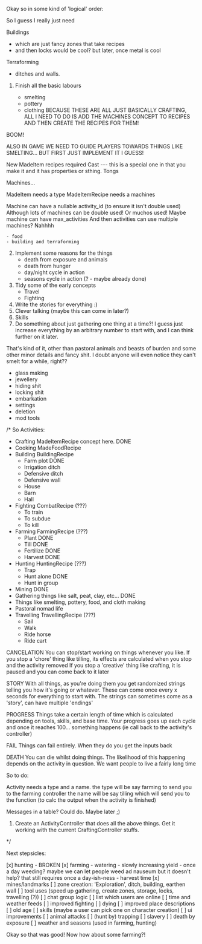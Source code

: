 Okay so in some kind of 'logical' order:

So I guess I really just need

Buildings
 - which are just fancy zones that take recipes
 - and then locks would be cool? but later, once metal is cool

Terraforming
 - ditches and walls.

1. Finish all the basic labours

    - smelting
    - pottery
    - clothing
BECAUSE THESE ARE ALL JUST BASICALLY CRAFTING, 
ALL I NEED TO DO IS ADD THE MACHINES CONCEPT TO RECIPES
AND THEN CREATE THE RECIPES FOR THEM!

BOOM!

ALSO IN GAME WE NEED TO GUIDE PLAYERS TOWARDS THINGS LIKE SMELTING... BUT FIRST JUST IMPLEMENT IT I GUESS!

New MadeItem recipes required
Cast --- this is a special one in that you make it and it has properties or sthing.
Tongs

Machines...

MadeItem needs a type
MadeItemRecipe needs a machines

Machine can have a nullable activity_id (to ensure it isn't double used)
Although lots of machines can be double used! Or muchos used!
Maybe machine can have max_activities
And then activities can use multiple machines? Nahhhh

    - food
    - building and terraforming
2. Implement some reasons for the things
    - death from exposure and animals
    - death from hunger
    - day/night cycle in action
    - seasons cycle in action (? - maybe already done)
3. Tidy some of the early concepts 
    - Travel
    - Fighting
4. Write the stories for everything :)
5. Clever talking (maybe this can come in later?)
6. Skills
7. Do something about just gathering one thing at a time?! I guess just increase everything by an arbitrary number to start with, and I can think further on it later. 

That's kind of it, other than pastoral animals and beasts of burden and some other minor details and fancy shit. I doubt anyone will even notice they can't smelt for a while, right??
 - glass making
 - jewellery
 - hiding shit
 - locking shit
 - embarkation 
 - settings
 - deletion
 - mod tools


/*
So Activities:

 - Crafting
    MadeItemRecipe concept here. DONE
 - Cooking
    MadeFoodRecipe
 - Building
    BuildingRecipe
    - Farm plot DONE
    - Irrigation ditch
    - Defensive ditch
    - Defensive wall
    - House
    - Barn
    - Hall
 - Fighting
    CombatRecipe (???)
    - To train
    - To subdue
    - To kill
 - Farming
    FarmingRecipe (???)
    - Plant DONE
    - Till DONE
    - Fertilize DONE
    - Harvest DONE
 - Hunting
    HuntingRecipe (???)
    - Trap
    - Hunt alone DONE
    - Hunt in group
 - Mining DONE
 - Gathering things like salt, peat, clay, etc... DONE
 - Things like smelting, pottery, food, and cloth making
 - Pastoral nomad life
 - Travelling
    TravellingRecipe (???)
    - Sail
    - Walk
    - Ride horse
    - Ride cart

CANCELATION
You can stop/start working on things whenever you like.
If you stop a 'chore' thing like tilling, its effects are calculated when you stop and the activity removed
If you stop a 'creative' thing like crafting, it is paused and you can come back to it later

STORY
With all things, as you're doing them you get randomized strings telling you how it's going or whatever.
These can come once every x seconds for everything to start with.
The strings can sometimes come as a 'story', can have multiple 'endings'

PROGRESS
Things take a certain length of time which is calculated depending on tools, skills, and base time.
Your progress goes up each cycle and once it reaches 100... something happens (ie call back to the activity's controller)

FAIL
Things can fail entirely. When they do you get the inputs back

DEATH
You can die whilst doing things. The likelihood of this happening depends on the activity in question. 
We want people to live a fairly long time

So to do:

Activity needs a type and a name.
 the type will be say farming to send you to the farming controller
 the name will be say tilling which will send you to the function (to calc the output when the activity is finished)

Messages in a table? Could do. Maybe later ;)

1. Create an ActivityController that does all the above things. Get it working with the current CraftingController stuffs.

*/


Next stepsicles:

 [x] hunting - BROKEN
 [x] farming
    - watering
    - slowly increasing yield
    - once a day weeding? maybe we can let people weed ad nauseum but it doesn't help? that still requires once a day-ish-ness
    - harvest time
 [x] mines/landmarks
 [ ] zone creation: 'Exploration', ditch, building, earthen wall
 [ ] tool uses (speed up gathering, create zones, storage, locks, travelling (?))
 [ ] chat group logic
 [ ] list which users are online
 [ ] time and weather feeds
 [ ] improved fighting
 [ ] dying
 [ ] improved place descriptions
 [ ] old age
 [ ] skills (maybe a user can pick one on character creation)
 [ ] ui improvements
 [ ] animal attacks
 [ ] (hunt by) trapping
 [ ] slavery
 [ ] death by exposure
 [ ] weather and seasons (used in farming, hunting)


 Okay so that was good! Now how about some farming?!

 